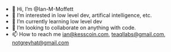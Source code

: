 - 👋 Hi, I’m @Ian-M-Moffett
- 👀 I’m interested in low level dev, artifical intelligence, etc.
- 🌱 I’m currently learning low level dev
- 💞️ I’m looking to collaborate on anything with code.
- 📫 How to reach me ian@kesscoin.com, teaqllabs@gmail.com, notgreyhat@gmail.com

<!---
Ian-M-Moffett/Ian-M-Moffett is a ✨ special ✨ repository because its `README.md` (this file) appears on your GitHub profile.
You can click the Preview link to take a look at your changes.
--->
